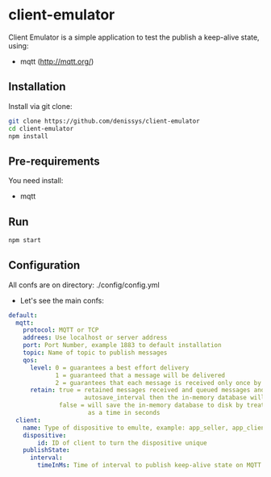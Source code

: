 # client-emulator

Client Emulator is a simple application to test the publish a keep-alive state, using:
- mqtt (http://mqtt.org/)

## Installation

Install via git clone:

```bash
git clone https://github.com/denissys/client-emulator
cd client-emulator
npm install
```

## Pre-requirements

You need install: 
- mqtt

## Run

```bash
npm start
```

## Configuration

All confs are on directory: ./config/config.yml
- Let's see the main confs:

```yaml
default:
  mqtt:
    protocol: MQTT or TCP
    addrees: Use localhost or server address
    port: Port Number, example 1883 to default installation
    topic: Name of topic to publish messages
    qos:
      level: 0 = guarantees a best effort delivery
             1 = guaranteed that a message will be delivered
             2 = guarantees that each message is received only once by the counterpart
      retain: true = retained messages received and queued messages and if the total exceeds 
                     autosave_interval then the in-memory database will be saved to disk
              false = will save the in-memory database to disk by treating autosave_interval 
                      as a time in seconds
  client:
    name: Type of dispositive to emulte, example: app_seller, app_client, iot_printer
    dispositive:
        id: ID of client to turn the dispositive unique
    publishState:
      interval:
        timeInMs: Time of interval to publish keep-alive state on MQTT
```
